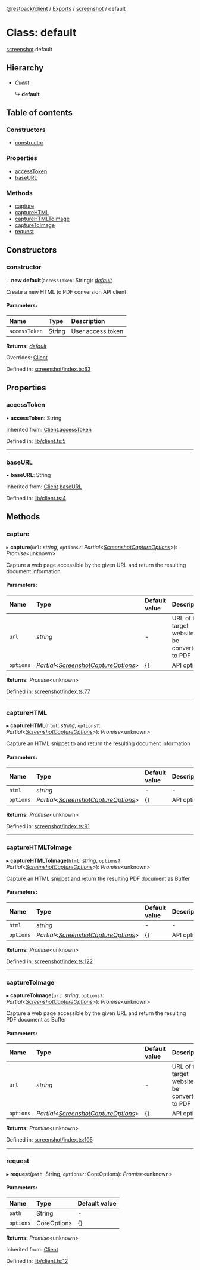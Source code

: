 [@restpack/client](../README.md) / [Exports](../modules.md) / [screenshot](../modules/screenshot.md) / default

# Class: default

[screenshot](../modules/screenshot.md).default

## Hierarchy

* [*Client*](lib_client.client.md)

  ↳ **default**

## Table of contents

### Constructors

- [constructor](screenshot.default.md#constructor)

### Properties

- [accessToken](screenshot.default.md#accesstoken)
- [baseURL](screenshot.default.md#baseurl)

### Methods

- [capture](screenshot.default.md#capture)
- [captureHTML](screenshot.default.md#capturehtml)
- [captureHTMLToImage](screenshot.default.md#capturehtmltoimage)
- [captureToImage](screenshot.default.md#capturetoimage)
- [request](screenshot.default.md#request)

## Constructors

### constructor

\+ **new default**(`accessToken`: String): [*default*](screenshot.default.md)

Create a new HTML to PDF conversion API client

#### Parameters:

| Name | Type | Description |
| :------ | :------ | :------ |
| `accessToken` | String | User access token |

**Returns:** [*default*](screenshot.default.md)

Overrides: [Client](lib_client.client.md)

Defined in: [screenshot/index.ts:63](https://github.com/restpackio/restpack-node/blob/a6c59f1/src/screenshot/index.ts#L63)

## Properties

### accessToken

• **accessToken**: String

Inherited from: [Client](lib_client.client.md).[accessToken](lib_client.client.md#accesstoken)

Defined in: [lib/client.ts:5](https://github.com/restpackio/restpack-node/blob/a6c59f1/src/lib/client.ts#L5)

___

### baseURL

• **baseURL**: String

Inherited from: [Client](lib_client.client.md).[baseURL](lib_client.client.md#baseurl)

Defined in: [lib/client.ts:4](https://github.com/restpackio/restpack-node/blob/a6c59f1/src/lib/client.ts#L4)

## Methods

### capture

▸ **capture**(`url`: *string*, `options?`: *Partial*<[*ScreenshotCaptureOptions*](../interfaces/screenshot.screenshotcaptureoptions.md)\>): *Promise*<unknown\>

Capture a web page accessible by the given URL and return the resulting document information

#### Parameters:

| Name | Type | Default value | Description |
| :------ | :------ | :------ | :------ |
| `url` | *string* | - | URL of the target website to be converted to PDF |
| `options` | *Partial*<[*ScreenshotCaptureOptions*](../interfaces/screenshot.screenshotcaptureoptions.md)\> | {} | API options |

**Returns:** *Promise*<unknown\>

Defined in: [screenshot/index.ts:77](https://github.com/restpackio/restpack-node/blob/a6c59f1/src/screenshot/index.ts#L77)

___

### captureHTML

▸ **captureHTML**(`html`: *string*, `options?`: *Partial*<[*ScreenshotCaptureOptions*](../interfaces/screenshot.screenshotcaptureoptions.md)\>): *Promise*<unknown\>

Capture an HTML snippet to and return the resulting document information

#### Parameters:

| Name | Type | Default value | Description |
| :------ | :------ | :------ | :------ |
| `html` | *string* | - | - |
| `options` | *Partial*<[*ScreenshotCaptureOptions*](../interfaces/screenshot.screenshotcaptureoptions.md)\> | {} | API options |

**Returns:** *Promise*<unknown\>

Defined in: [screenshot/index.ts:91](https://github.com/restpackio/restpack-node/blob/a6c59f1/src/screenshot/index.ts#L91)

___

### captureHTMLToImage

▸ **captureHTMLToImage**(`html`: *string*, `options?`: *Partial*<[*ScreenshotCaptureOptions*](../interfaces/screenshot.screenshotcaptureoptions.md)\>): *Promise*<unknown\>

Capture an HTML snippet and return the resulting PDF document as Buffer

#### Parameters:

| Name | Type | Default value | Description |
| :------ | :------ | :------ | :------ |
| `html` | *string* | - | - |
| `options` | *Partial*<[*ScreenshotCaptureOptions*](../interfaces/screenshot.screenshotcaptureoptions.md)\> | {} | API options |

**Returns:** *Promise*<unknown\>

Defined in: [screenshot/index.ts:122](https://github.com/restpackio/restpack-node/blob/a6c59f1/src/screenshot/index.ts#L122)

___

### captureToImage

▸ **captureToImage**(`url`: *string*, `options?`: *Partial*<[*ScreenshotCaptureOptions*](../interfaces/screenshot.screenshotcaptureoptions.md)\>): *Promise*<unknown\>

Capture a web page accessible by the given URL and return the resulting PDF document as Buffer

#### Parameters:

| Name | Type | Default value | Description |
| :------ | :------ | :------ | :------ |
| `url` | *string* | - | URL of the target website to be converted to PDF |
| `options` | *Partial*<[*ScreenshotCaptureOptions*](../interfaces/screenshot.screenshotcaptureoptions.md)\> | {} | API options |

**Returns:** *Promise*<unknown\>

Defined in: [screenshot/index.ts:105](https://github.com/restpackio/restpack-node/blob/a6c59f1/src/screenshot/index.ts#L105)

___

### request

▸ **request**(`path`: String, `options?`: CoreOptions): *Promise*<unknown\>

#### Parameters:

| Name | Type | Default value |
| :------ | :------ | :------ |
| `path` | String | - |
| `options` | CoreOptions | {} |

**Returns:** *Promise*<unknown\>

Inherited from: [Client](lib_client.client.md)

Defined in: [lib/client.ts:12](https://github.com/restpackio/restpack-node/blob/a6c59f1/src/lib/client.ts#L12)

